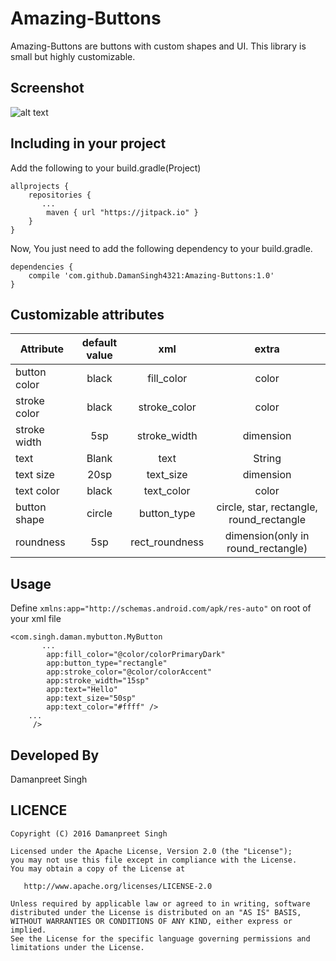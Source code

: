 # Amazing-Buttons
Amazing-Buttons are buttons with custom shapes and UI. This library is small but highly customizable.

## Screenshot
![alt text](https://cloud.githubusercontent.com/assets/19357334/18201789/b74fa53a-7129-11e6-8451-5ec3ff717b72.png)

## Including in your project
Add the following to your build.gradle(Project)
```
allprojects {
    repositories {
       ...
        maven { url "https://jitpack.io" }
    }
}
```

Now, You just need to add the following dependency to your build.gradle.
```
dependencies {
    compile 'com.github.DamanSingh4321:Amazing-Buttons:1.0'
}
```

## Customizable attributes

| Attribute | default value | xml  | extra |
| ----------- |:-------------:| :-----:| :------:|
|button color | black   | fill_color     | color |
| stroke color| black   | stroke_color   | color |
| stroke width| 5sp     | stroke_width   | dimension |
| text        | Blank   | text           | String  |
| text size   | 20sp    | text_size      | dimension |
| text color  | black   | text_color     | color |
| button shape| circle  | button_type    | circle, star, rectangle, round_rectangle |
| roundness   | 5sp     | rect_roundness | dimension(only in round_rectangle) |

## Usage

Define ``` xmlns:app="http://schemas.android.com/apk/res-auto" ``` on root of your xml file

```
<com.singh.daman.mybutton.MyButton
       ...
        app:fill_color="@color/colorPrimaryDark"
        app:button_type="rectangle"
        app:stroke_color="@color/colorAccent"
        app:stroke_width="15sp"
        app:text="Hello"
        app:text_size="50sp"
        app:text_color="#ffff" />
    ...
     />
```

## Developed By
Damanpreet Singh

## LICENCE
```
Copyright (C) 2016 Damanpreet Singh

Licensed under the Apache License, Version 2.0 (the "License");
you may not use this file except in compliance with the License.
You may obtain a copy of the License at

   http://www.apache.org/licenses/LICENSE-2.0

Unless required by applicable law or agreed to in writing, software
distributed under the License is distributed on an "AS IS" BASIS,
WITHOUT WARRANTIES OR CONDITIONS OF ANY KIND, either express or implied.
See the License for the specific language governing permissions and
limitations under the License.
```
